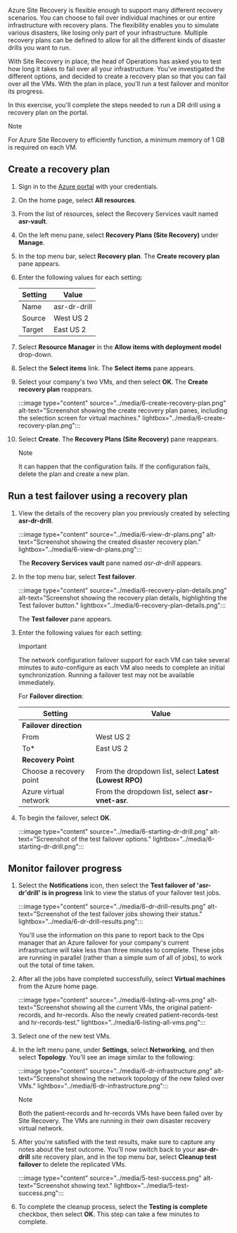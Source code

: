 Azure Site Recovery is flexible enough to support many different recovery scenarios. You can choose to fail over individual machines or our entire infrastructure with recovery plans. The flexibility enables you to simulate various disasters, like losing only part of your infrastructure. Multiple recovery plans can be defined to allow for all the different kinds of disaster drills you want to run.

With Site Recovery in place, the head of Operations has asked you to test how long it takes to fail over all your infrastructure. You've investigated the different options, and decided to create a recovery plan so that you can fail over all the VMs. With the plan in place, you'll run a test failover and monitor its progress.

In this exercise, you'll complete the steps needed to run a DR drill using a recovery plan on the portal.

> [!NOTE]
> For Azure Site Recovery to efficiently function, a minimum memory of 1 GB is required on each VM.

## Create a recovery plan

1. Sign in to the [Azure portal](https://portal.azure.com) with your credentials.

1. On the home page, select **All resources**.

1. From the list of resources, select the Recovery Services vault named **asr-vault**.

1. On the left menu pane, select **Recovery Plans (Site Recovery)** under **Manage**.

1. In the top menu bar, select **Recovery plan**. The **Create recovery plan** pane appears.

1. Enter the following values for each setting:

    | Setting | Value |
    |---|---|
    | Name | asr-dr-drill |
    | Source | West US 2 |
    | Target | East US 2 |

1. Select **Resource Manager** in the **Allow items with deployment model** drop-down.

1. Select the **Select items** link. The **Select items** pane appears.

1. Select your company's two VMs, and then select **OK**. The **Create recovery plan** reappears.

    :::image type="content" source="../media/6-create-recovery-plan.png" alt-text="Screenshot showing the create recovery plan panes, including the selection screen for virtual machines." lightbox="../media/6-create-recovery-plan.png":::

1. Select **Create**. The **Recovery Plans (Site Recovery)** pane reappears.

    > [!NOTE]
    > It can happen that the configuration fails. If the configuration fails, delete the plan and create a new plan.

## Run a test failover using a recovery plan

1. View the details of the recovery plan you previously created by selecting **asr-dr-drill**.

    :::image type="content" source="../media/6-view-dr-plans.png" alt-text="Screenshot showing the created disaster recovery plan." lightbox="../media/6-view-dr-plans.png":::

    The **Recovery Services vault** pane named *asr-dr-drill* appears.

1. In the top menu bar, select **Test failover**.

    :::image type="content" source="../media/6-recovery-plan-details.png" alt-text="Screenshot showing the recovery plan details, highlighting the Test failover button." lightbox="../media/6-recovery-plan-details.png":::

    The **Test failover** pane appears.

1. Enter the following values for each setting:

    > [!IMPORTANT]
    > The network configuration failover support for each VM can take several minutes to auto-configure as each VM also needs to complete an initial synchronization. Running a failover test may not be available immediately.

    For **Failover direction**:

    | Setting | Value |
    |---|---|
    | **Failover direction** |
    | From | West US 2 |
    | To*| East US 2 |
    |**Recovery Point**  |
    | Choose a recovery point | From the dropdown list, select **Latest (Lowest RPO)** |
    | Azure virtual network | From the dropdown list, select **asr-vnet-asr**. |

1. To begin the failover, select **OK**.

    :::image type="content" source="../media/6-starting-dr-drill.png" alt-text="Screenshot of the test failover options." lightbox="../media/6-starting-dr-drill.png":::



## Monitor failover progress

1. Select the **Notifications** icon, then select the **Test failover of 'asr-dr'drill' is in progress** link to view the status of your failover test jobs.

    :::image type="content" source="../media/6-dr-drill-results.png" alt-text="Screenshot of the test failover jobs showing their status." lightbox="../media/6-dr-drill-results.png":::

    You'll use the information on this pane to report back to the Ops manager that an Azure failover for your company's current infrastructure will take less than three minutes to complete. These jobs are running in parallel (rather than a simple sum of all of jobs), to work out the total of time taken.

1. After all the jobs have completed successfully, select **Virtual machines** from the Azure home page.

    :::image type="content" source="../media/6-listing-all-vms.png" alt-text="Screenshot showing all the current VMs, the original patient-records, and hr-records. Also the newly created patient-records-test and hr-records-test." lightbox="../media/6-listing-all-vms.png":::

1. Select one of the new test VMs.

1. In the left menu pane, under **Settings**, select **Networking**, and then select **Topology**. You'll see an image similar to the following:

    :::image type="content" source="../media/6-dr-infrastructure.png" alt-text="Screenshot showing the network topology of the new failed over VMs." lightbox="../media/6-dr-infrastructure.png":::

    > [!NOTE]
    > Both the patient-records and hr-records VMs have been failed over by Site Recovery. The VMs are running in their own disaster recovery virtual network.

1. After you're satisfied with the test results, make sure to capture any notes about the test outcome. You'll now switch back to your **asr-dr-drill** site recovery plan, and in the top menu bar, select **Cleanup test failover** to delete the replicated VMs.

    :::image type="content" source="../media/5-test-success.png" alt-text="Screenshot showing text." lightbox="../media/5-test-success.png":::

1. To complete the cleanup process, select the **Testing is complete** checkbox, then select **OK**. This step can take a few minutes to complete.
